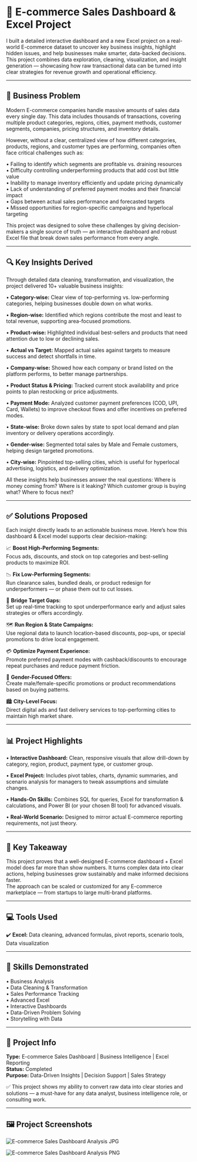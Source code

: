 # 🚀 E-commerce Sales Dashboard & Excel Project

I built a detailed interactive dashboard and a new Excel project on a real-world E-commerce dataset to uncover key business insights, highlight hidden issues, and help businesses make smarter, data-backed decisions.  
This project combines data exploration, cleaning, visualization, and insight generation — showcasing how raw transactional data can be turned into clear strategies for revenue growth and operational efficiency.

---

## 📌 Business Problem

Modern E-commerce companies handle massive amounts of sales data every single day. This data includes thousands of transactions, covering multiple product categories, regions, cities, payment methods, customer segments, companies, pricing structures, and inventory details.

However, without a clear, centralized view of how different categories, products, regions, and customer types are performing, companies often face critical challenges such as:

• Failing to identify which segments are profitable vs. draining resources  
• Difficulty controlling underperforming products that add cost but little value  
• Inability to manage inventory efficiently and update pricing dynamically  
• Lack of understanding of preferred payment modes and their financial impact  
• Gaps between actual sales performance and forecasted targets  
• Missed opportunities for region-specific campaigns and hyperlocal targeting

This project was designed to solve these challenges by giving decision-makers a single source of truth — an interactive dashboard and robust Excel file that break down sales performance from every angle.

---

## 🔍 Key Insights Derived

Through detailed data cleaning, transformation, and visualization, the project delivered 10+ valuable business insights:

• **Category-wise:** Clear view of top-performing vs. low-performing categories, helping businesses double down on what works. 

• **Region-wise:** Identified which regions contribute the most and least to total revenue, supporting area-focused promotions.  

• **Product-wise:** Highlighted individual best-sellers and products that need attention due to low or declining sales.  

• **Actual vs Target:** Mapped actual sales against targets to measure success and detect shortfalls in time.  

• **Company-wise:** Showed how each company or brand listed on the platform performs, to better manage partnerships.  

• **Product Status & Pricing:** Tracked current stock availability and price points to plan restocking or price adjustments.  

• **Payment Mode:** Analyzed customer payment preferences (COD, UPI, Card, Wallets) to improve checkout flows and offer incentives on preferred modes. 

• **State-wise:** Broke down sales by state to spot local demand and plan inventory or delivery operations accordingly.  

• **Gender-wise:** Segmented total sales by Male and Female customers, helping design targeted promotions.  

• **City-wise:** Pinpointed top-selling cities, which is useful for hyperlocal advertising, logistics, and delivery optimization.

All these insights help businesses answer the real questions: Where is money coming from? Where is it leaking? Which customer group is buying what? Where to focus next?

---

## ✅ Solutions Proposed

Each insight directly leads to an actionable business move. Here’s how this dashboard & Excel model supports clear decision-making:

📈 **Boost High-Performing Segments:**  
Focus ads, discounts, and stock on top categories and best-selling products to maximize ROI.

📉 **Fix Low-Performing Segments:**  
Run clearance sales, bundled deals, or product redesign for underperformers — or phase them out to cut losses.

🎯 **Bridge Target Gaps:**  
Set up real-time tracking to spot underperformance early and adjust sales strategies or offers accordingly.

🗺️ **Run Region & State Campaigns:**  
Use regional data to launch location-based discounts, pop-ups, or special promotions to drive local engagement.

💳 **Optimize Payment Experience:**  
Promote preferred payment modes with cashback/discounts to encourage repeat purchases and reduce payment friction.

👥 **Gender-Focused Offers:**  
Create male/female-specific promotions or product recommendations based on buying patterns.

🏙️ **City-Level Focus:**  
Direct digital ads and fast delivery services to top-performing cities to maintain high market share.

---

## 📊 Project Highlights

• **Interactive Dashboard:** Clean, responsive visuals that allow drill-down by category, region, product, payment type, or customer group.  

• **Excel Project:** Includes pivot tables, charts, dynamic summaries, and scenario analysis for managers to tweak assumptions and simulate changes.

• **Hands-On Skills:** Combines SQL for queries, Excel for transformation & calculations, and Power BI (or your chosen BI tool) for advanced visuals.  

• **Real-World Scenario:** Designed to mirror actual E-commerce reporting requirements, not just theory.

---

## 🔑 Key Takeaway

This project proves that a well-designed E-commerce dashboard + Excel model does far more than show numbers. It turns complex data into clear actions, helping businesses grow sustainably and make informed decisions faster.  
The approach can be scaled or customized for any E-commerce marketplace — from startups to large multi-brand platforms.

---

## 💻 Tools Used

✔️ **Excel:** Data cleaning, advanced formulas, pivot reports, scenario tools, Data visualization

---

## 🌟 Skills Demonstrated

• Business Analysis  
• Data Cleaning & Transformation  
• Sales Performance Tracking  
• Advanced Excel  
• Interactive Dashboards  
• Data-Driven Problem Solving  
• Storytelling with Data

---

## 📁 Project Info

**Type:** E-commerce Sales Dashboard | Business Intelligence | Excel Reporting  
**Status:** Completed  
**Purpose:** Data-Driven Insights | Decision Support | Sales Strategy

✅ This project shows my ability to convert raw data into clear stories and solutions — a must-have for any data analyst, business intelligence role, or consulting work.

--- 

## 🖼️ Project Screenshots

![E-commerce Sales Dashboard Analysis JPG](./images/E-commerce%20Sales%20Dashboard%20Analysis.jpg "E-commerce Sales Dashboard Analysis - JPG")

![E-commerce Sales Dashboard Analysis PNG](./images/E-commerce%20Sales%20Dashboard%20Analysis.png "E-commerce Sales Dashboard Analysis - PNG")
